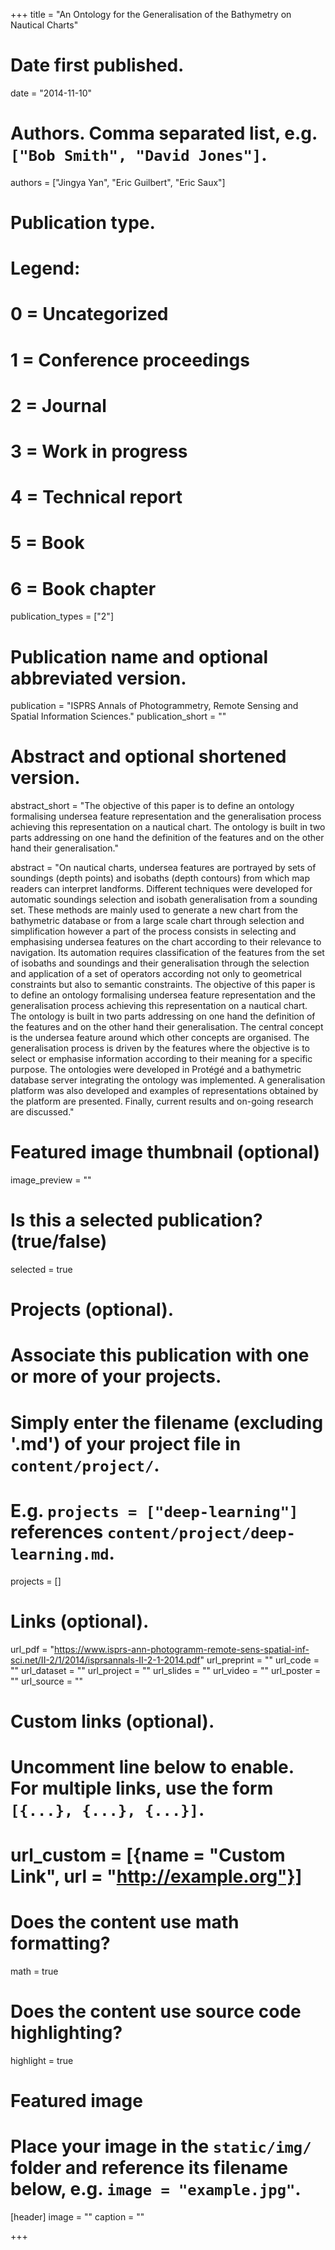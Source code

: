 
+++
title = "An Ontology for the Generalisation of the Bathymetry on Nautical Charts"

# Date first published.
date = "2014-11-10"

# Authors. Comma separated list, e.g. `["Bob Smith", "David Jones"]`.
authors = ["Jingya Yan", "Eric Guilbert", "Eric Saux"]

# Publication type.
# Legend:
# 0 = Uncategorized
# 1 = Conference proceedings
# 2 = Journal
# 3 = Work in progress
# 4 = Technical report
# 5 = Book
# 6 = Book chapter
publication_types = ["2"]

# Publication name and optional abbreviated version.
publication = "ISPRS Annals of Photogrammetry, Remote Sensing and Spatial Information Sciences."
publication_short = ""

# Abstract and optional shortened version.
abstract_short = "The objective of this paper is to define an ontology formalising undersea feature representation and the generalisation process achieving this representation on a nautical chart. The ontology is built in two parts addressing on one hand the definition of the features and on the other hand their generalisation."

abstract = "On nautical charts, undersea features are portrayed by sets of soundings (depth points) and isobaths (depth contours) from which map readers can interpret landforms. Different techniques were developed for automatic soundings selection and isobath generalisation from a sounding set. These methods are mainly used to generate a new chart from the bathymetric database or from a large scale chart through selection and simplification however a part of the process consists in selecting and emphasising undersea features on the chart according to their relevance to navigation. Its automation requires classification of the features from the set of isobaths and soundings and their generalisation through the selection and application of a set of operators according not only to geometrical constraints but also to semantic constraints. The objective of this paper is to define an ontology formalising undersea feature representation and the generalisation process achieving this representation on a nautical chart. The ontology is built in two parts addressing on one hand the definition of the features and on the other hand their generalisation. The central concept is the undersea feature around which other concepts are organised. The generalisation process is driven by the features where the objective is to select or emphasise information according to their meaning for a specific purpose. The ontologies were developed in Protégé and a bathymetric database server integrating the ontology was implemented. A generalisation platform was also developed and examples of representations obtained by the platform are presented. Finally, current results and on-going research are discussed."


# Featured image thumbnail (optional)
image_preview = ""

# Is this a selected publication? (true/false)
selected = true

# Projects (optional).
#   Associate this publication with one or more of your projects.
#   Simply enter the filename (excluding '.md') of your project file in `content/project/`.
#   E.g. `projects = ["deep-learning"]` references `content/project/deep-learning.md`.
projects = []

# Links (optional).
url_pdf = "https://www.isprs-ann-photogramm-remote-sens-spatial-inf-sci.net/II-2/1/2014/isprsannals-II-2-1-2014.pdf"
url_preprint = ""
url_code = ""
url_dataset = ""
url_project = ""
url_slides = ""
url_video = ""
url_poster = ""
url_source = ""

# Custom links (optional).
#   Uncomment line below to enable. For multiple links, use the form `[{...}, {...}, {...}]`.
# url_custom = [{name = "Custom Link", url = "http://example.org"}]

# Does the content use math formatting?
math = true

# Does the content use source code highlighting?
highlight = true

# Featured image
# Place your image in the `static/img/` folder and reference its filename below, e.g. `image = "example.jpg"`.
[header]
image = ""
caption = ""

+++
